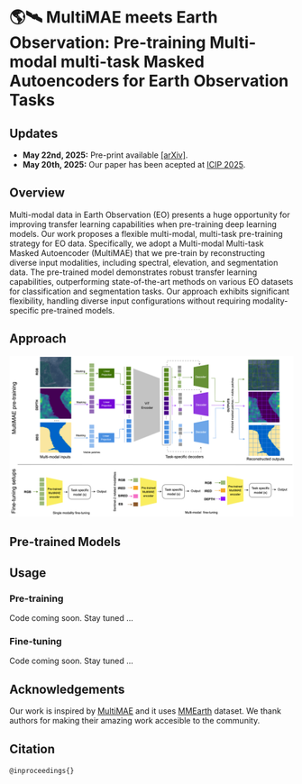 # 🌎🛰️ MultiMAE meets Earth Observation: Pre-training Multi-modal multi-task Masked Autoencoders for Earth Observation Tasks


## Updates
- **May 22nd, 2025:** Pre-print available [[arXiv]](https://arxiv.org/pdf/2505.14951).
- **May 20th, 2025:** Our paper has been acepted at [ICIP 2025](https://2025.ieeeicip.org/).

## Overview
Multi-modal data in Earth Observation (EO) presents a huge opportunity for improving transfer learning capabilities when pre-training deep learning models. Our work proposes a flexible multi-modal, multi-task pre-training strategy for EO data. Specifically, we adopt a Multi-modal Multi-task Masked Autoencoder (MultiMAE) that we pre-train by reconstructing diverse input modalities, including spectral, elevation, and segmentation data. The pre-trained model demonstrates robust transfer learning capabilities, outperforming state-of-the-art methods on various EO datasets for classification and segmentation tasks. Our approach exhibits significant flexibility, handling diverse input configurations without requiring modality-specific pre-trained models.

## Approach

<img width="1096" alt="image" src="images/main_arch.png">

## Pre-trained Models

## Usage

### Pre-training
Code coming soon. Stay tuned ...

### Fine-tuning
Code coming soon. Stay tuned ...


## Acknowledgements
Our work is inspired by [MultiMAE](https://github.com/EPFL-VILAB/MultiMAE) and it uses [MMEarth](https://github.com/vishalned/MMEarth-data) dataset. We thank authors for making their amazing work accesible to the community. 

## Citation
```
@inproceedings{}
```